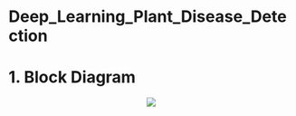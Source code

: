 # Deep_Learning_Plant_Disease_Detection

<h1 align="left">
	1. Block Diagram
</h1>

<p align="center">
    <img src="https://user-images.githubusercontent.com/93787273/184506653-c366f717-546d-480d-be14-f4a7abbbfa04.png">
</p>
